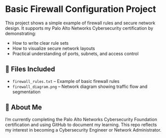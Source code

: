 # Basic Firewall Configuration Project

This project shows a simple example of firewall rules and secure network design. It supports my Palo Alto Networks Cybersecurity certification by demonstrating:

- How to write clear rule sets
- How to visualize secure network layouts
- Practical understanding of ports, subnets, and access control

## 🔐 Files Included

- `firewall_rules.txt` – Example of basic firewall rules
- `firewall_diagram.png` – Network diagram showing traffic flow and segmentation

## 🚀 About Me

I’m currently completing the Palo Alto Networks Cybersecurity Foundation certification and using GitHub to document my learning. This repo reflects my interest in becoming a Cybersecurity Engineer or Network Administrator.
